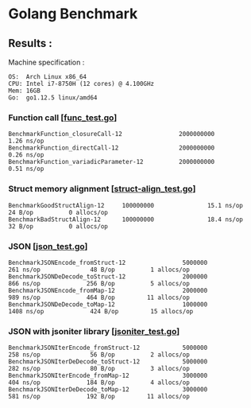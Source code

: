 # Golang Benchmark

## Results :
Machine specification :
```
OS:  Arch Linux x86_64 
CPU: Intel i7-8750H (12 cores) @ 4.100GHz 
Mem: 16GB
Go:  go1.12.5 linux/amd64
```

### Function call [[func_test.go](benchmark/func_test.go)]
```
BenchmarkFunction_closureCall-12                2000000000               1.26 ns/op
BenchmarkFunction_directCall-12                 2000000000               0.26 ns/op
BenchmarkFunction_variadicParameter-12          2000000000               0.51 ns/op
```

### Struct memory alignment [[struct-align_test.go](benchmark/struct-align_test.go)]
```
BenchmarkGoodStructAlign-12     100000000               15.1 ns/op            24 B/op          0 allocs/op
BenchmarkBadStructAlign-12      100000000               18.4 ns/op            32 B/op          0 allocs/op
```

### JSON [[json_test.go](benchmark/json_test.go)]
```
BenchmarkJSONEncode_fromStruct-12                5000000               261 ns/op              48 B/op          1 allocs/op
BenchmarkJSONDeDecode_toStruct-12                2000000               866 ns/op             256 B/op          5 allocs/op
BenchmarkJSONEncode_fromMap-12                   2000000               989 ns/op             464 B/op         11 allocs/op
BenchmarkJSONDeDecode_toMap-12                   1000000              1408 ns/op             424 B/op         15 allocs/op
```

### JSON with jsoniter library [[jsoniter_test.go](benchmark/jsoniter_test.go)]
```
BenchmarkJSONIterEncode_fromStruct-12            5000000               258 ns/op              56 B/op          2 allocs/op
BenchmarkJSONIterDeDecode_toStruct-12            5000000               282 ns/op              80 B/op          3 allocs/op
BenchmarkJSONIterEncode_fromMap-12               3000000               404 ns/op             184 B/op          4 allocs/op
BenchmarkJSONIterDeDecode_toMap-12               3000000               581 ns/op             192 B/op         11 allocs/op
```